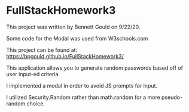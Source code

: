 # FullStackHomework3
This project was written by Bennett Gould on 9/22/20. 

Some code for the Modal was used from W3schools.com

This project can be found at: https://bpgould.github.io/FullStackHomework3/

This application allows you to generate random passwords based off of user input-ed criteria.

I implemented a modal in order to avoid JS prompts for input.

I utilized Security.Random rather than math.random for a more pseudo-random choice.